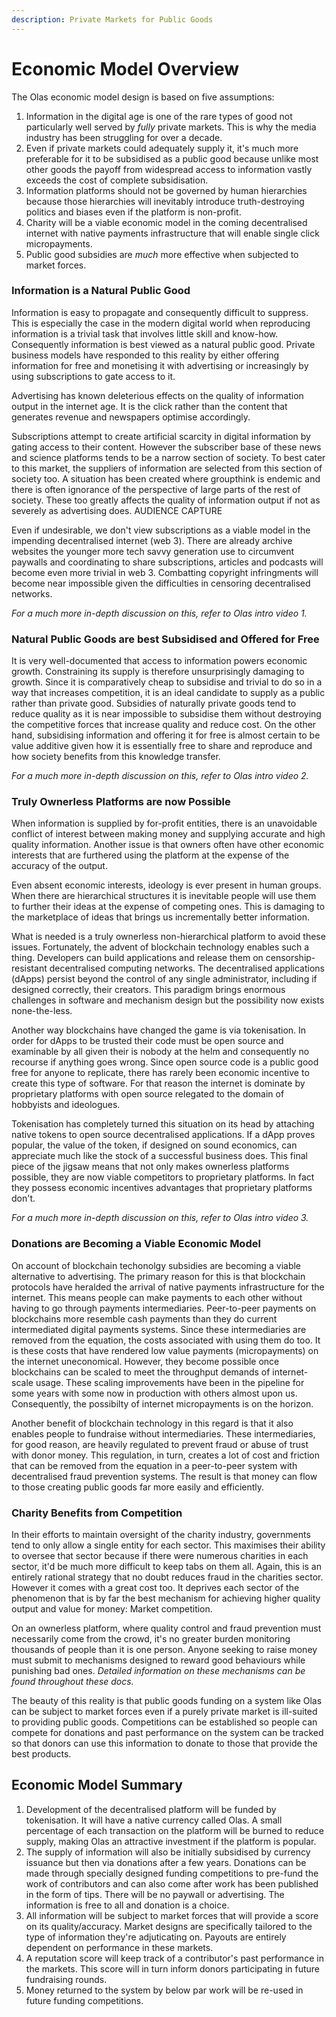 ```yaml
---
description: Private Markets for Public Goods
---
```


# Economic Model Overview

The Olas economic model design is based on five assumptions:

1. Information in the digital age is one of the rare types of good not particularly well served by _fully_ private markets. This is why the media industry has been struggling for over a decade.&#x20;
2. Even if private markets could adequately supply it, it's much more preferable for it to be subsidised as a public good because unlike most other goods the payoff from widespread access to information vastly exceeds the cost of complete subsidisation.
3. Information platforms should not be governed by human hierarchies because those hierarchies will inevitably introduce truth-destroying politics and biases even if the platform is non-profit.&#x20;
4. Charity will be a viable economic model in the coming decentralised internet with native payments infrastructure that will enable single click micropayments.&#x20;
5. Public good subsidies are _much_ more effective when subjected to market forces.

### Information is a Natural Public Good&#x20;

Information is easy to propagate and consequently difficult to suppress. This is especially the case in the modern digital world when reproducing information is a trivial task that involves little skill and know-how. Consequently information is best viewed as a natural public good. Private business models have responded to this reality by either offering information for free and monetising it with advertising or increasingly by using subscriptions to gate access to it.&#x20;

Advertising has known deleterious effects on the quality of information output in the internet age. It is the click rather than the content that generates revenue and newspapers optimise accordingly.    &#x20;

Subscriptions attempt to create artificial scarcity in digital information by gating access to their content. However  the subscriber base of these news and science platforms tends to be a narrow section of society. To best cater to this market, the suppliers of information are selected from this section of society too. A situation has been created where groupthink is endemic and there is often ignorance of the perspective of large parts of the rest of society. These too greatly affects the quality of information output if not as severely as advertising does. AUDIENCE CAPTURE

Even if undesirable, we don't view subscriptions as a viable model in the impending decentralised internet (web 3). There are already archive websites the younger more tech savvy generation use to circumvent paywalls and coordinating to share subscriptions, articles and podcasts will become even more trivial in web 3. Combatting copyright infringments will become near impossible given the difficulties in censoring decentralised networks.&#x20;

_For a much more in-depth discussion on this, refer to Olas intro video 1._ &#x20;

### Natural Public Goods are best Subsidised and Offered for Free

It is very well-documented that access to information powers economic growth. Constraining its supply is therefore unsurprisingly damaging to growth. Since it is comparatively cheap to subsidise and trivial to do so in a way that increases competition, it is an ideal candidate to supply as a public rather than private good. Subsidies of naturally private goods tend to reduce quality as it is near impossible to subsidise them without destroying the competitive forces that increase quality and reduce cost. On the other hand, subsidising information and offering it for free is almost certain to be value additive given how it is essentially free to share and reproduce and how society benefits from this knowledge transfer.&#x20;

_For a much more in-depth discussion on this, refer to Olas intro video 2._  &#x20;

### Truly Ownerless Platforms are now Possible

When information is supplied by for-profit entities, there is an unavoidable conflict of interest between making money and supplying accurate and high quality information. Another issue is that owners often have other economic interests that are furthered using the platform at the expense of the accuracy of the output.&#x20;

Even absent economic interests, ideology is ever present in human groups. When there are hierarchical structures it is inevitable people will use them to further their ideas at the expense of competing ones. This is damaging to the marketplace of ideas that brings us incrementally better information.&#x20;

What is needed is a truly ownerless non-hierarchical platform to avoid these issues. Fortunately, the advent of blockchain technology enables such a thing. Developers can build applications and release them on censorship-resistant decentralised computing networks. The decentralised applications (dApps) persist beyond the control of any single administrator, including if designed correctly, their creators. This paradigm brings enormous challenges in software and mechanism design but the possibility now exists none-the-less.

Another way blockchains have changed the game is via tokenisation. In order for dApps to be trusted their code must be open source and examinable by all given their is nobody at the helm and consequently no recourse if anything goes wrong.  Since open source code is a public good free for anyone to replicate, there has rarely been economic incentive to create this type of software. For that reason the internet is dominate by proprietary platforms with open source relegated to the domain of hobbyists and ideologues.&#x20;

Tokenisation has completely turned this situation on its head by attaching native tokens to open source decentralised applications. If a dApp proves popular, the value of the token, if designed on sound economics, can appreciate much like the stock of a successful business does. This final piece of the jigsaw means that not only makes ownerless platforms possible, they are now viable competitors to proprietary platforms. In fact they possess economic incentives advantages that proprietary platforms don't.

_For a much more in-depth discussion on this, refer to Olas intro video 3._  &#x20;

### Donations are Becoming a Viable Economic Model

On account of blockchain techonolgy subsidies are becoming a viable alternative to advertising. The primary reason for this is that blockchain protocols have heralded the arrival of native payments infrastructure for the internet. This means people can make payments to each other without having to go through payments intermediaries. Peer-to-peer payments on blockchains more resemble cash payments than they do current intermediated digital payments systems. Since these intermediaries are removed from the equation, the costs associated with using them do too. It is these costs that have rendered low value payments (micropayments) on the internet uneconomical. However, they become possible once blockchains can be scaled to meet the throughput demands of internet-scale usage. These scaling improvements have been in the pipeline for some years with some now in production with others almost upon us. Consequently, the possibilty of internet micropayments is on the horizon.

Another benefit of blockchain technology in this regard is that it also enables people to fundraise without intermediaries. These intermediaries, for good reason, are heavily regulated to prevent fraud or abuse of trust with donor money. This regulation, in turn, creates a lot of cost and friction that can be removed from the equation in a peer-to-peer system with decentralised fraud prevention systems. The result is that money can flow to those creating public goods far more easily and efficiently. &#x20;

### Charity Benefits from Competition&#x20;

In their efforts to maintain oversight of the charity industry, governments tend to only allow a single entity for each sector. This maximises their ability to oversee that sector because if there were numerous charities in each sector, it'd be much more difficult to keep tabs on them all. Again, this is an entirely rational strategy that no doubt reduces fraud in the charities sector. However it comes with a great cost too. It deprives each sector of the phenomenon that is by far the best mechanism for achieving higher quality output and value for money: Market competition.&#x20;

On an ownerless platform, where quality control and fraud prevention must necessarily come from the crowd, it's no greater burden monitoring thousands of people than it is one person. Anyone seeking to raise money must submit to mechanisms designed to reward good behaviours while punishing bad ones. _Detailed information on these mechanisms can be found throughout these docs._&#x20;

The beauty of this reality is that public goods funding on a system like Olas can be subject to market forces even if a purely private market is ill-suited to providing public goods. Competitions can be established so people can compete for donations and past performance on the system can be tracked so that donors can use this information to donate to those that provide the best products.&#x20;

## Economic Model Summary

1. Development of the decentralised platform will be funded by tokenisation. It will have a native currency called Olas. A small percentage of each transaction on the platform will be burned to reduce supply, making Olas an attractive investment if the platform is popular.
2. The supply of information will also be initially subsidised by currency issuance but then via donations after a few years. Donations can be made through specially designed funding competitions to pre-fund the work of contributors and can also come after work has been published in the form of tips. There will be no paywall or advertising. The information is free to all and donation is a choice.&#x20;
3. All information will be subject to market forces that will provide a score on its quality/accuracy. Market designs are specifically tailored to the type of information they're adjuticating on. Payouts are entirely dependent on performance in these markets.&#x20;
4. A reputation score will keep track of a contributor's past performance in the markets. This score will in turn inform donors participating in future fundraising rounds.&#x20;
5. Money returned to the system by below par work will be re-used in future funding competitions.&#x20;

